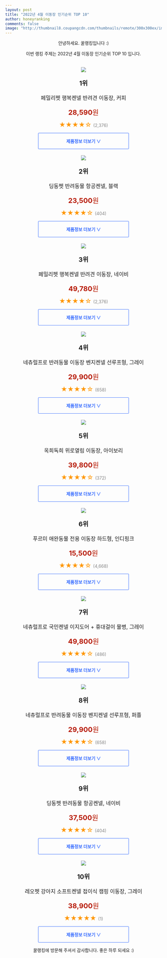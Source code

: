 ```yaml
--- 
layout: post 
title: "2022년 4월 이동장 인기순위 TOP 10" 
author: honeyranking 
comments: false 
image: "http://thumbnail8.coupangcdn.com/thumbnails/remote/300x300ex/image/retail/images/2019/09/17/10/0/da97635c-7166-4fed-acf6-08dcaf6e0aa0.jpg" 
--- 
```

<p style="text-align: center;">안녕하세요. 꿀랭킹입니다 :)</p> <p style="text-align: center;">이번 랭킹 주제는 2022년 4월 이동장 인기순위 TOP 10 입니다.</p><center><img src="http://thumbnail8.coupangcdn.com/thumbnails/remote/300x300ex/image/retail/images/2019/09/17/10/0/da97635c-7166-4fed-acf6-08dcaf6e0aa0.jpg" style="margin-top:20px" /></center> <p style="text-align: center; font-size: 20px"><b>1위</b></p> <p style="text-align: center; font-size: 17px">페밀리펫 행복켄넬 반려견 이동장, 커피</p> <p style="text-align: center;"><span style="color: #b61800; font-size: 22px;"><b>28,590</b>원</span></p> <p style="text-align: center;"><span style="color: #ff9600; font-size: 20px;">★★★★☆ </span><span style="color: #878787;">(2,376)</span></p> <center><a href="https://link.coupang.com/a/mfAzg"> <div style="font-size: 14px; display: inline-block; padding: 15px 90px; color: #346aff; border-radius: 2px; border: 1px solid #346aff; cursor: pointer;"><b>제품정보 더보기 &or;</b></div> </a></center><center><img src="http://thumbnail10.coupangcdn.com/thumbnails/remote/300x300ex/image/retail/images/2980000227700881-5963fafa-872c-4bc8-9911-a6d1660d0189.jpg" style="margin-top:20px" /></center> <p style="text-align: center; font-size: 20px"><b>2위</b></p> <p style="text-align: center; font-size: 17px">딩동펫 반려동물 항공켄넬, 블랙</p> <p style="text-align: center;"><span style="color: #b61800; font-size: 22px;"><b>23,500</b>원</span></p> <p style="text-align: center;"><span style="color: #ff9600; font-size: 20px;">★★★★☆ </span><span style="color: #878787;">(404)</span></p> <center><a href="https://link.coupang.com/a/mfAzi"> <div style="font-size: 14px; display: inline-block; padding: 15px 90px; color: #346aff; border-radius: 2px; border: 1px solid #346aff; cursor: pointer;"><b>제품정보 더보기 &or;</b></div> </a></center><center><img src="http://thumbnail8.coupangcdn.com/thumbnails/remote/300x300ex/image/retail/images/2019/09/05/14/1/3a667792-2eff-4f0e-98be-19cca71511df.jpg" style="margin-top:20px" /></center> <p style="text-align: center; font-size: 20px"><b>3위</b></p> <p style="text-align: center; font-size: 17px">페밀리펫 행복켄넬 반려견 이동장, 네이비</p> <p style="text-align: center;"><span style="color: #b61800; font-size: 22px;"><b>49,780</b>원</span></p> <p style="text-align: center;"><span style="color: #ff9600; font-size: 20px;">★★★★☆ </span><span style="color: #878787;">(2,376)</span></p> <center><a href="https://link.coupang.com/a/mfAzj"> <div style="font-size: 14px; display: inline-block; padding: 15px 90px; color: #346aff; border-radius: 2px; border: 1px solid #346aff; cursor: pointer;"><b>제품정보 더보기 &or;</b></div> </a></center><center><img src="http://thumbnail9.coupangcdn.com/thumbnails/remote/300x300ex/image/rs_quotation_api/ip4lx8mt/477a0081af7d45f6ad964aeba4251513.jpg" style="margin-top:20px" /></center> <p style="text-align: center; font-size: 20px"><b>4위</b></p> <p style="text-align: center; font-size: 17px">네츄럴프로 반려동물 이동장 벤지켄넬 선루프형, 그레이</p> <p style="text-align: center;"><span style="color: #b61800; font-size: 22px;"><b>29,900</b>원</span></p> <p style="text-align: center;"><span style="color: #ff9600; font-size: 20px;">★★★★☆ </span><span style="color: #878787;">(658)</span></p> <center><a href="https://link.coupang.com/a/mfAzk"> <div style="font-size: 14px; display: inline-block; padding: 15px 90px; color: #346aff; border-radius: 2px; border: 1px solid #346aff; cursor: pointer;"><b>제품정보 더보기 &or;</b></div> </a></center><center><img src="http://thumbnail9.coupangcdn.com/thumbnails/remote/300x300ex/image/rs_quotation_api/h4obb3yw/c846ed31f6474fe8accf1302e62fdb99.jpg" style="margin-top:20px" /></center> <p style="text-align: center; font-size: 20px"><b>5위</b></p> <p style="text-align: center; font-size: 17px">옥희독희 위로열림 이동장, 아이보리</p> <p style="text-align: center;"><span style="color: #b61800; font-size: 22px;"><b>39,800</b>원</span></p> <p style="text-align: center;"><span style="color: #ff9600; font-size: 20px;">★★★★☆ </span><span style="color: #878787;">(372)</span></p> <center><a href="https://link.coupang.com/a/mfAzo"> <div style="font-size: 14px; display: inline-block; padding: 15px 90px; color: #346aff; border-radius: 2px; border: 1px solid #346aff; cursor: pointer;"><b>제품정보 더보기 &or;</b></div> </a></center><center><img src="http://thumbnail8.coupangcdn.com/thumbnails/remote/300x300ex/image/retail/images/2019/02/15/10/6/cd4024d8-c311-4a0d-ad82-4ee956876c16.jpg" style="margin-top:20px" /></center> <p style="text-align: center; font-size: 20px"><b>6위</b></p> <p style="text-align: center; font-size: 17px">푸르미 애완동물 전용 이동장 하드형, 인디핑크</p> <p style="text-align: center;"><span style="color: #b61800; font-size: 22px;"><b>15,500</b>원</span></p> <p style="text-align: center;"><span style="color: #ff9600; font-size: 20px;">★★★★☆ </span><span style="color: #878787;">(4,668)</span></p> <center><a href="https://link.coupang.com/a/mfAzs"> <div style="font-size: 14px; display: inline-block; padding: 15px 90px; color: #346aff; border-radius: 2px; border: 1px solid #346aff; cursor: pointer;"><b>제품정보 더보기 &or;</b></div> </a></center><center><img src="http://thumbnail7.coupangcdn.com/thumbnails/remote/300x300ex/image/rs_quotation_api/jbp6zhci/8655dcbbb1da450dbd042da639668e20.jpg" style="margin-top:20px" /></center> <p style="text-align: center; font-size: 20px"><b>7위</b></p> <p style="text-align: center; font-size: 17px">네츄럴프로 국민켄넬 이지도어 + 휴대걸이 물병, 그레이</p> <p style="text-align: center;"><span style="color: #b61800; font-size: 22px;"><b>49,800</b>원</span></p> <p style="text-align: center;"><span style="color: #ff9600; font-size: 20px;">★★★★☆ </span><span style="color: #878787;">(486)</span></p> <center><a href="https://link.coupang.com/a/mfAzw"> <div style="font-size: 14px; display: inline-block; padding: 15px 90px; color: #346aff; border-radius: 2px; border: 1px solid #346aff; cursor: pointer;"><b>제품정보 더보기 &or;</b></div> </a></center><center><img src="http://thumbnail9.coupangcdn.com/thumbnails/remote/300x300ex/image/rs_quotation_api/xwcvr2sx/e7654c203e2f42358479abe7720a2c6a.jpg" style="margin-top:20px" /></center> <p style="text-align: center; font-size: 20px"><b>8위</b></p> <p style="text-align: center; font-size: 17px">네츄럴프로 반려동물 이동장 벤지켄넬 선루프형, 퍼플</p> <p style="text-align: center;"><span style="color: #b61800; font-size: 22px;"><b>29,900</b>원</span></p> <p style="text-align: center;"><span style="color: #ff9600; font-size: 20px;">★★★★☆ </span><span style="color: #878787;">(658)</span></p> <center><a href="https://link.coupang.com/a/mfAzz"> <div style="font-size: 14px; display: inline-block; padding: 15px 90px; color: #346aff; border-radius: 2px; border: 1px solid #346aff; cursor: pointer;"><b>제품정보 더보기 &or;</b></div> </a></center><center><img src="http://thumbnail6.coupangcdn.com/thumbnails/remote/300x300ex/image/retail/images/2976075576121607-1c99a21e-912f-482e-8a7f-0796b7d3fc42.jpg" style="margin-top:20px" /></center> <p style="text-align: center; font-size: 20px"><b>9위</b></p> <p style="text-align: center; font-size: 17px">딩동펫 반려동물 항공켄넬, 네이비</p> <p style="text-align: center;"><span style="color: #b61800; font-size: 22px;"><b>37,500</b>원</span></p> <p style="text-align: center;"><span style="color: #ff9600; font-size: 20px;">★★★★☆ </span><span style="color: #878787;">(404)</span></p> <center><a href="https://link.coupang.com/a/mfAzA"> <div style="font-size: 14px; display: inline-block; padding: 15px 90px; color: #346aff; border-radius: 2px; border: 1px solid #346aff; cursor: pointer;"><b>제품정보 더보기 &or;</b></div> </a></center><center><img src="http://thumbnail9.coupangcdn.com/thumbnails/remote/300x300ex/image/vendor_inventory/06e7/2d9296f22f1bf045da4160ecea227bd5557c921374651b78abbbf953ad32.JPG" style="margin-top:20px" /></center> <p style="text-align: center; font-size: 20px"><b>10위</b></p> <p style="text-align: center; font-size: 17px">레오펫 강아지 소프트켄넬 접이식 캠핑 이동장, 그레이</p> <p style="text-align: center;"><span style="color: #b61800; font-size: 22px;"><b>38,900</b>원</span></p> <p style="text-align: center;"><span style="color: #ff9600; font-size: 20px;">★★★★★ </span><span style="color: #878787;">(1)</span></p> <center><a href="https://link.coupang.com/a/mfAzD"> <div style="font-size: 14px; display: inline-block; padding: 15px 90px; color: #346aff; border-radius: 2px; border: 1px solid #346aff; cursor: pointer;"><b>제품정보 더보기 &or;</b></div> </a></center> <p style="text-align: center;">꿀랭킹에 방문해 주셔서 감사합니다. 좋은 하루 되세요 :)</p>
